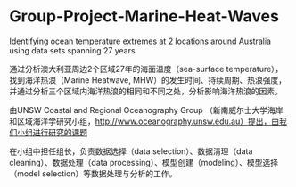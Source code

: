 # Group-Project-Marine-Heat-Waves  
Identifying ocean temperature extremes at 2 locations around Australia using data sets spanning 27 years  
  
通过分析澳大利亚周边2个区域27年的海面温度（sea-surface temperature），找到海洋热浪（Marine Heatwave, MHW）的发生时间、持续周期、热浪强度，并通过分析三个区域内海洋热浪的相同和不同之处，分析影响海洋热浪的因素。  
  
由UNSW Coastal and Regional Oceanography Group （新南威尔士大学海岸和区域海洋学研究小组，http://www.oceanography.unsw.edu.au）提出，由我们小组进行研究的课题  
  
在小组中担任组长，负责数据选择（data selection）、数据清理（data cleaning）、数据处理（data processing）、模型创建（modeling）、模型选择（model selection）等数据处理与分析的工作。

 
